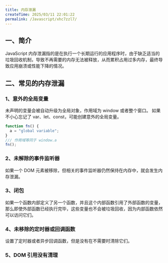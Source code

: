 ```yaml
---
title: 内存泄漏
createTime: 2025/03/11 22:01:22
permalink: /Javascript/xhc7zzl7/
---
```


## 一、简介

JavaScript 内存泄漏指的是在执行一个长期运行的应用程序时，由于缺乏适当的垃圾回收机制，导致不再需要的内存无法被释放，从而累积占用过多内存，最终导致应用崩溃或性能下降的情况。

## 二、常见的内存泄漏

### 1、意外的全局变量

未声明的变量会被自动升级为全局对象，作用域为 window 或者整个窗口。
如果不小心忘记了 var、let、const，可能创建意外的全局变量。

```js
function fn() {
  a = "global variable";
}
/// 作用域等同于 window.a
fn();
```

### 2、未解除的事件监听器

如果一个 DOM 元素被移除，但相关的事件监听器仍然保持在内存中，就会发生内存泄漏。

### 3、闭包

如果一个函数内部定义了另一个函数，并且这个内部函数引用了外部函数的变量，那么即使外部函数已经执行完毕，这些变量也不会被垃圾回收，因为内部函数依然可以访问它们。

### 4、未移除的定时器或回调函数

设置了定时器或者异步回调函数，但是没有在不需要时清除它们。

### 5、DOM 引用没有清理
